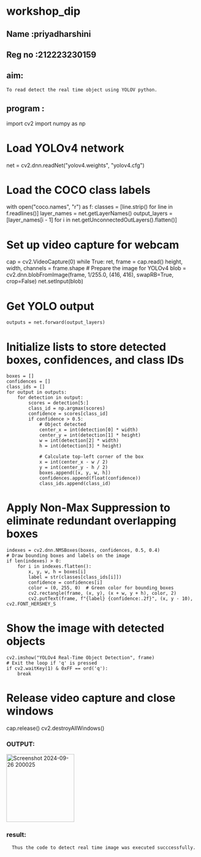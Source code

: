 # workshop_dip
## Name :priyadharshini
## Reg no :212223230159

## aim:
    To read detect the real time object using YOLOV python.
    
## program :
 import cv2
 import numpy as np
 
 # Load YOLOv4 network
 net = cv2.dnn.readNet("yolov4.weights", "yolov4.cfg")
 
 # Load the COCO class labels
 with open("coco.names", "r") as f:
    classes = [line.strip() for line in f.readlines()]
 layer_names = net.getLayerNames()
 output_layers = [layer_names[i - 1] for i in net.getUnconnectedOutLayers().flatten()]
 
 # Set up video capture for webcam
 cap = cv2.VideoCapture(0)
 while True:
    ret, frame = cap.read()
    height, width, channels = frame.shape
    # Prepare the image for YOLOv4
    blob = cv2.dnn.blobFromImage(frame, 1/255.0, (416, 416), swapRB=True, crop=False)
    net.setInput(blob)

    
  # Get YOLO output
    outputs = net.forward(output_layers)
    
  # Initialize lists to store detected boxes, confidences, and class IDs
    boxes = []
    confidences = []
    class_ids = []
    for output in outputs:
        for detection in output:
            scores = detection[5:]
            class_id = np.argmax(scores)
            confidence = scores[class_id]
            if confidence > 0.5:
                # Object detected
                center_x = int(detection[0] * width)
                center_y = int(detection[1] * height)
                w = int(detection[2] * width)
                h = int(detection[3] * height)

                # Calculate top-left corner of the box
                x = int(center_x - w / 2)
                y = int(center_y - h / 2)
                boxes.append([x, y, w, h])
                confidences.append(float(confidence))
                class_ids.append(class_id)
   # Apply Non-Max Suppression to eliminate redundant overlapping boxes
    indexes = cv2.dnn.NMSBoxes(boxes, confidences, 0.5, 0.4)
    # Draw bounding boxes and labels on the image
    if len(indexes) > 0:
        for i in indexes.flatten():
            x, y, w, h = boxes[i]
            label = str(classes[class_ids[i]])
            confidence = confidences[i]
            color = (0, 255, 0)  # Green color for bounding boxes
            cv2.rectangle(frame, (x, y), (x + w, y + h), color, 2)
            cv2.putText(frame, f"{label} {confidence:.2f}", (x, y - 10), cv2.FONT_HERSHEY_S
   # Show the image with detected objects
    cv2.imshow("YOLOv4 Real-Time Object Detection", frame)
    # Exit the loop if 'q' is pressed
    if cv2.waitKey(1) & 0xFF == ord('q'):
        break
 # Release video capture and close windows
 cap.release()
 cv2.destroyAllWindows()


 ### OUTPUT:

<img width="177" alt="Screenshot 2024-09-26 200025" src="https://github.com/user-attachments/assets/f9272abe-e7bb-4c62-81aa-cece9b1644e7">




 ### result:

      Thus the code to detect real time image was executed succcessfully.
